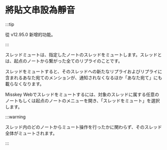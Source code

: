 # 將貼文串設為靜音

:::tip

從 v12.95.0 新增的功能。

:::

スレッドミュートは、指定したノートのスレッドをミュートします。スレッドとは、起点のノートから繋がった全てのリプライのことです。

スレッドをミュートすると、そのスレッドへの新たなリプライおよびリプライに含まれるあなた宛てのメンションが、通知されなくなるほか「あなた宛て」にも載らなくなります。

Misskey Webでスレッドをミュートするには、対象のスレッドに属する任意のノートもしくは起点のノートのメニューを開き、「スレッドをミュート」を選択します。

:::warning

スレッド内のどのノートからミュート操作を行ったかに関わらず、そのスレッド全体がミュートされます。

:::
